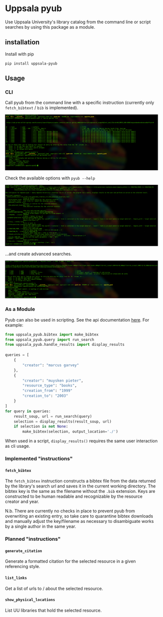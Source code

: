 # Uppsala pyub

Use Uppsala University's library catalog from the command line or script searches by using this package as a module.

## installation

Install with pip

```
pip install uppsala-pyub
```

## Usage

### CLI

Call pyub from the command line with a specific instruction (currently only `fetch_bibtext` / `bib` is implemented).

![usage example 1](https://raw.githubusercontent.com/BobBorges/uppsala-pyub/refs/heads/main/docs/img/usage-example-1.png) 

Check the available options with `pyub --help` 

![help](https://raw.githubusercontent.com/BobBorges/uppsala-pyub/refs/heads/main/docs/img/help.png)

...and create advanced searches.

![usage example 2](https://raw.githubusercontent.com/BobBorges/uppsala-pyub/refs/heads/main/docs/img/usage-example-2.png)


### As a Module

Pyub can also be used in scripting. See the api documentation [here](https://github.com/bobborges/uppsala-pyub/tree/main/docs/). For example:

```python
from uppsala_pyub.bibtex import make_bibtex
from uppsala_pyub.query import run_search
from uppsala_pyub.handle_results import display_results

queries = [
	{
		"creator": "marcus garvey"
	},
	{
		"creator": "muysken pieter",
		"resource_type": "books",
		"creation_from": "1999"
		"creation_to": "2003"
	}
]
for query in queries:
	result_soup, url = run_search(query)
	selection = display_results(result_soup, url)
	if selection is not None:
		make_bibtex(selection, output_location='./')
```


When used in a script, `display_results()` requires the same user interaction as cli usage.

### Implemented "instructions"

#### `fetch_bibtex`

The `fetch_bibtex` instruction constructs a bibtex file from the data returned by the library's search url and saves it in the current working directory. The bibtex key is the same as the filename without the `.bib` extension. Keys are constructed to be human readable and recognizable by the resource creator and year.

N.b. There are currently no checks in place to prevent pyub from overwriting an existing entry, so take care to quarantine bibtex downloads and manually adjust the key/filename as necessary to disambiguate works by a single author in the same year.

### Planned "instructions"

#### `generate_citation`

Generate a formatted citation for the selected resource in a given referencing style.

#### `list_links`

Get a list of urls to / about the selected resource.

#### `show_physical_locations`

List UU libraries that hold the selected resource.